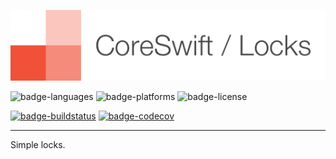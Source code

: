 ![CoreSwift Locks](Docs/coreswift-lockup-locks.png)

![badge-languages][] ![badge-platforms][] ![badge-license][]

[![badge-buildstatus][]][travis] [![badge-codecov][]][codecov]

---

Simple locks.

[badge-languages]: https://img.shields.io/badge/languages-Swift-orange.svg
[badge-platforms]: https://img.shields.io/badge/platforms-macOS%20%7C%20iOS%20%7C%20watchOS%20%7C%20tvOS%20%7C%20Linux-lightgrey.svg
[badge-license]: https://img.shields.io/github/license/CoreSwift/Locks
[badge-buildstatus]: https://travis-ci.org/CoreSwift/Locks.svg
[badge-codecov]: https://codecov.io/gh/CoreSwift/Locks/branch/master/graph/badge.svg
[travis]: https://travis-ci.org/CoreSwift/Locks
[codecov]: https://codecov.io/gh/CoreSwift/Locks
